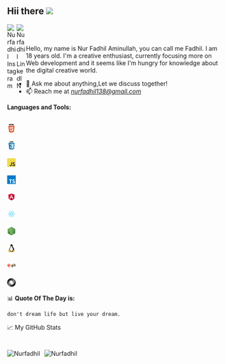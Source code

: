 ## Hii there <img src="https://media.giphy.com/media/hvRJCLFzcasrR4ia7z/giphy.gif" width="25px">
<a href="https://www.instagram.com/nurfadhilaminullah/">
  <img align="left" alt="Nurfadhil Instagram" width="22px" src="https://upload.wikimedia.org/wikipedia/commons/thumb/e/e7/Instagram_logo_2016.svg/768px-Instagram_logo_2016.svg.png" />
</a>
<!-- <a href="https://twitter.com/aidonkeer?s=08">
  <img align="left" alt="Nurfadhil Twitter | Twitter" width="22px" src="https://raw.githubusercontent.com/peterthehan/peterthehan/master/assets/twitter.svg" />
</a> -->
<a href="https://www.linkedin.com/in/nur-fadhil-2202ba190/">
  <img align="left" alt="Nurfadhil LinkedIN" width="22px" src="https://raw.githubusercontent.com/peterthehan/peterthehan/master/assets/linkedin.svg" />
</a>
<!-- <a href="https://www.facebook.com/algaroow">
  <img align="left" alt="Nurfadhil Facebook" width="22px" src="https://raw.githubusercontent.com/peterthehan/peterthehan/master/assets/facebook.svg" />
</a> -->

<br />
<br />

Hello, my name is Nur Fadhil Aminullah, you can call me Fadhil.
I am 18 years old. I'm a creative enthusiast, currently focusing more on Web development and it seems like I'm hungry for knowledge about the digital creative world. 


  <!-- <img align="right" style="margin-left: 10px" alt="GIF" src="https://media.giphy.com/media/L1R1tvI9svkIWwpVYr/giphy.gif?raw=true" width="450" height="300" /> -->


- 💬 Ask me about anything,Let we discuss together!
- 📫 Reach me at <i>nurfadhil138@gmail.com</i>
<!-- - 📝 [Achievements](https://drive.google.com/drive/folders/1ayJ7Zg_zJbVlpW4kIWq_tlTAahvNgmyY?usp=sharing) -->

**Languages and Tools:**  

<code>
<img height="20" src="https://raw.githubusercontent.com/github/explore/80688e429a7d4ef2fca1e82350fe8e3517d3494d/topics/html/html.png">
</code>
<code>
<img height="20" src="https://raw.githubusercontent.com/github/explore/80688e429a7d4ef2fca1e82350fe8e3517d3494d/topics/css/css.png">
</code>
<code>
<img height="20" src="https://raw.githubusercontent.com/github/explore/80688e429a7d4ef2fca1e82350fe8e3517d3494d/topics/javascript/javascript.png">
</code>
<code>
<img height="20" src="https://raw.githubusercontent.com/github/explore/80688e429a7d4ef2fca1e82350fe8e3517d3494d/topics/typescript/typescript.png">
</code>
<code>
<img height="20" src="https://raw.githubusercontent.com/github/explore/80688e429a7d4ef2fca1e82350fe8e3517d3494d/topics/angular/angular.png">
</code>
<code>
<img height="20" src="https://raw.githubusercontent.com/github/explore/80688e429a7d4ef2fca1e82350fe8e3517d3494d/topics/react/react.png">
</code>
<code>
<img height="20" src="https://raw.githubusercontent.com/github/explore/80688e429a7d4ef2fca1e82350fe8e3517d3494d/topics/nodejs/nodejs.png">
</code>
<code>
<img height="20" src="https://raw.githubusercontent.com/github/explore/80688e429a7d4ef2fca1e82350fe8e3517d3494d/topics/linux/linux.png">
</code>
<code>
<img height="20" src="https://raw.githubusercontent.com/github/explore/80688e429a7d4ef2fca1e82350fe8e3517d3494d/topics/git/git.png">
</code>
<code>
<img height="20" src="https://raw.githubusercontent.com/github/explore/80688e429a7d4ef2fca1e82350fe8e3517d3494d/topics/json/json.png">
</code>


📊 **Quote Of The Day is:**
<!--START_SECTION:waka-->
```text
don't dream life but live your dream.
```
<!--END_SECTION:waka-->

📈 My GitHub Stats

<div style="display: inline-flex;margin-top: 10px;justify-content: space-evenly">
<div>
<p> <img src="https://github-readme-stats.vercel.app/api?username=Nurfadhil12&show_icons=true&theme=algolia" alt="Nurfadhil" />
</div>
<div style="margin: 0 5px">
</div>
<div>
<p> <img src="https://github-readme-stats.vercel.app/api/top-langs/?username=anuraghazra&layout=compact&show_icons=true&theme=algolia" alt="Nurfadhil" />
</div>
</div>


